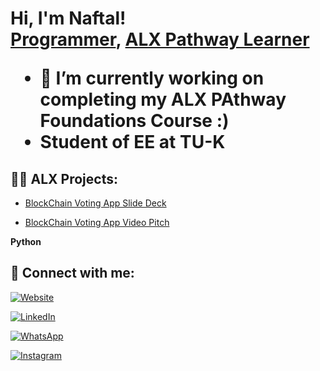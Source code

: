 <h1>Hi, I'm Naftal! 
  <br/><a href="https://github.com/mansadotcom">Programmer</a>, <a href="https://www.alxafrica.com/join-pathway/">ALX Pathway Learner</a>

- 🔭 I’m currently working on completing my ALX PAthway Foundations Course :)
- Student of EE at TU-K

<h2>👨‍💻 ALX Projects:</h2>

  - [BlockChain Voting App Slide Deck](https://docs.google.com/presentation/d/16yZu9Flu_p4cZbQl3B7szDsEwyNlW-94/edit?usp=drive_web&ouid=112690064311299080821&rtpof=true)

  - [BlockChain Voting App Video Pitch](https://drive.google.com/file/d/16_JLOPvMhEnIMVppN21-uSPfgpOftl-q/view)

<b>Python</b>

## 🤳 Connect with me:

[![Website](https://img.shields.io/badge/Website-Naftal%20Musa-000000?style=for-the-badge&logo=firefox&logoColor=white)](https://naftalmusaa.wixsite.com/my-site)

[![LinkedIn](https://img.shields.io/badge/LinkedIn-Naftal%20Musa-0A66C2?style=for-the-badge&logo=linkedin&logoColor=white)](https://linkedin.com/in/naftal-musa)

[![WhatsApp](https://img.shields.io/badge/WhatsApp-Chat-25D366?style=for-the-badge&logo=whatsapp&logoColor=white)](https://wa.me/254790323851)

[![Instagram](https://img.shields.io/badge/Instagram-musaa.a__-E4405F?style=for-the-badge&logo=instagram&logoColor=white)](https://www.instagram.com/musaa.a__/)


<!--
**mansadotcom/mansadotcom** is a ✨ _special_ ✨ repository because its `README.md` (this file) appears on your GitHub profile.

Here are some ideas to get you started:

- 🔭 I’m currently working on ...
- 🌱 I’m currently learning ...
- 👯 I’m looking to collaborate on ...
- 🤔 I’m looking for help with ...
- 💬 Ask me about ...
- 📫 How to reach me: ...
- 😄 Pronouns: ...
- ⚡ Fun fact: ...
-->
